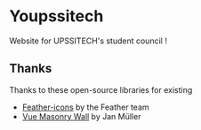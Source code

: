 # Youpssitech

Website for UPSSITECH's student council !

## Thanks

Thanks to these open-source libraries for existing

- [Feather-icons](https://github.com/feathericons/feather) by the Feather team
- [Vue Masonry Wall](https://github.com/DerYeger/vue-masonry-wall) by Jan Müller
